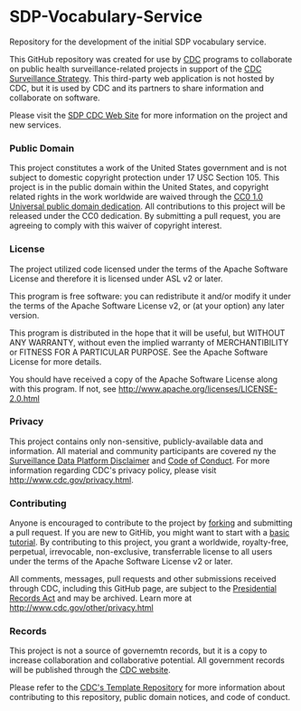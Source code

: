 # SDP-Vocabulary-Service
Repository for the development of the initial SDP vocabulary service. 

This GitHub repository was created for use by [CDC](http://www.cdc.gov) programs to collaborate on public health surveillance-related projects in support of the [CDC Surveillance Strategy](http://www.cdc.gov/surveillance). This third-party web application is not hosted by CDC, but it is used by CDC and its partners to share information and collaborate on software. 

Please visit the [SDP CDC Web Site](http://www.cdc.gov/sdp) for more information on the project and new services. 

### Public Domain 
This project constitutes a work of the United States government and is not subject to domestic copyright protection under 17 USC Section 105. This project is in the public domain within the United States, and copyright related rights in the work worldwide are waived through the [CC0 1.0 Universal public domain dedication](https://creativecommons.org/publicdomain/zero/1.0/). All contributions to this project will be released under the CC0 dedication. By submitting a pull request, you are agreeing to comply with this waiver of copyright interest. 

### License 
 The project utilized code licensed under the terms of the Apache Software License and therefore it is licensed under ASL v2 or later. 
 
 This program is free software: you can redistribute it and/or modify it under the terms of the Apache Software License v2, or (at your option) any later version. 
 
 This program is distributed in the hope that it will be useful, but WITHOUT ANY WARRANTY, without even the implied warranty of MERCHANTIBILITY or FITNESS FOR A PARTICULAR PURPOSE. See the Apache Software License for more details. 
 
 You should have received a copy of the Apache Software License along with this program. If not, see http://www.apache.org/licenses/LICENSE-2.0.html 
 
### Privacy 
 This project contains only non-sensitive, publicly-available data and information. All material and community participants are covered ny the [Surveillance Data Platform Disclaimer](https://github.com/CDCgov/template/blob/master/DISCLAIMER.md) and [Code of Conduct](https://github.com/CDCgov/template/blob/master/code-of-conduct.md). For more information regarding CDC's privacy policy, please visit http://www.cdc.gov/privacy.html. 
### Contributing 
 Anyone is encouraged to contribute to the project by [forking](https://help.github.com/articles/fork-a-repo) and submitting a pull request. If you are new to GitHib, you might want to start with a [basic tutorial](https://help.github.com/articles/set-up-git). By contributing to this project, you grant a worldwide, royalty-free, perpetual, irrevocable, non-exclusive, transferrable license to all users under the terms of the Apache Software License v2 or later. 
 
 All comments, messages, pull requests and other submissions received through CDC, including this GitHub page, are subject to the [Presidential Records Act](http://www.archives.gov/about/laws/presidential-records.html) and may be archived. Learn more at http://www.cdc.gov/other/privacy.html 
 
### Records 
 This project is not a source of governemtn records, but it is a copy to increase collaboration and collaborative potential. All government records will be published through the [CDC website](http://www.cdc.gov). 
 
 Please refer to the [CDC's Template Repository](https://github.com/CDCgov/template) for more information about contributing to this repository, public domain notices, and code of conduct. 
